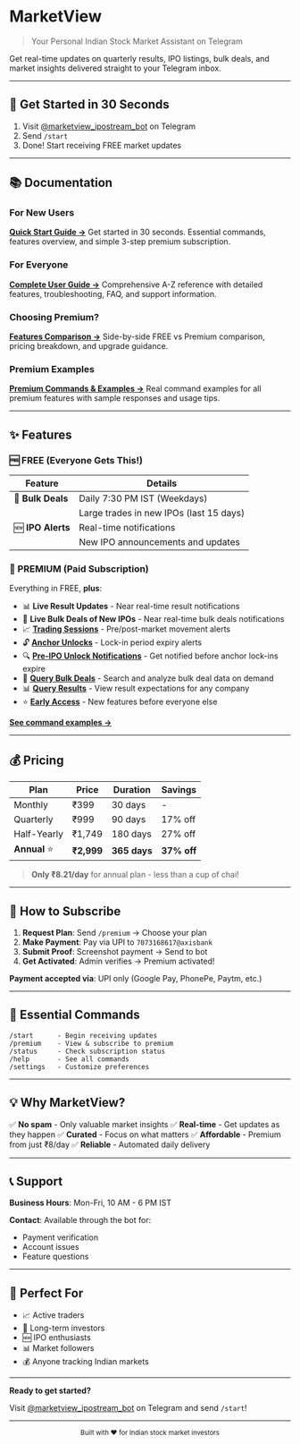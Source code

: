 # MarketView

> Your Personal Indian Stock Market Assistant on Telegram

Get real-time updates on quarterly results, IPO listings, bulk deals, and market insights delivered straight to your Telegram inbox.

---

## 🚀 Get Started in 30 Seconds

1. Visit [@marketview_ipostream_bot](https://t.me/marketview_ipostream_bot) on Telegram
2. Send `/start`
3. Done! Start receiving FREE market updates

---

## 📚 Documentation

### For New Users
**[Quick Start Guide →](QUICK_START.md)**
Get started in 30 seconds. Essential commands, features overview, and simple 3-step premium subscription.

### For Everyone
**[Complete User Guide →](USER_GUIDE.md)**
Comprehensive A-Z reference with detailed features, troubleshooting, FAQ, and support information.

### Choosing Premium?
**[Features Comparison →](FEATURES_COMPARISON.md)**
Side-by-side FREE vs Premium comparison, pricing breakdown, and upgrade guidance.

### Premium Examples
**[Premium Commands & Examples →](EXAMPLES.md)**
Real command examples for all premium features with sample responses and usage tips.

---

## ✨ Features

### 🆓 FREE (Everyone Gets This!)

| Feature | Details |
|---------|---------|
| 💼 **Bulk Deals** | Daily 7:30 PM IST (Weekdays) |
| | Large trades in new IPOs (last 15 days) |
| 🆕 **IPO Alerts** | Real-time notifications |
| | New IPO announcements and updates |

### 💎 PREMIUM (Paid Subscription)

Everything in FREE, **plus**:

- 📊 **Live Result Updates** - Near real-time result notifications
- 💼 **Live Bulk Deals of New IPOs** - Near real-time bulk deals notifications
- 📈 **[Trading Sessions](EXAMPLES.md#-trading-sessions-alerts)** - Pre/post-market movement alerts
- 🔓 **[Anchor Unlocks](EXAMPLES.md#-anchor-unlock-alerts-30-day-lock-in)** - Lock-in period expiry alerts
- 🔍 **[Pre-IPO Unlock Notifications](EXAMPLES.md#-pre-ipo-unlock-notifications-1-year-lock-in)** - Get notified before anchor lock-ins expire
- 💼 **[Query Bulk Deals](EXAMPLES.md#-query-bulk-deals)** - Search and analyze bulk deal data on demand
- 📊 **[Query Results](EXAMPLES.md#-live-result-updates)** - View result expectations for any company
- ⭐ **[Early Access](EXAMPLES.md#-early-access-to-new-features)** - New features before everyone else

**[See command examples →](EXAMPLES.md)**

---

## 💰 Pricing

| Plan | Price | Duration | Savings |
|------|-------|----------|---------|
| Monthly | ₹399 | 30 days | - |
| Quarterly | ₹999 | 90 days | 17% off |
| Half-Yearly | ₹1,749 | 180 days | 27% off |
| **Annual** ⭐ | **₹2,999** | **365 days** | **37% off** |

> **Only ₹8.21/day** for annual plan - less than a cup of chai!

---

## 🔐 How to Subscribe

1. **Request Plan**: Send `/premium` → Choose your plan
2. **Make Payment**: Pay via UPI to `7073168617@axisbank`
3. **Submit Proof**: Screenshot payment → Send to bot
4. **Get Activated**: Admin verifies → Premium activated!

**Payment accepted via**: UPI only (Google Pay, PhonePe, Paytm, etc.)

---

## 📱 Essential Commands

```
/start      - Begin receiving updates
/premium    - View & subscribe to premium
/status     - Check subscription status
/help       - See all commands
/settings   - Customize preferences
```

---

## 💡 Why MarketView?

✅ **No spam** - Only valuable market insights
✅ **Real-time** - Get updates as they happen
✅ **Curated** - Focus on what matters
✅ **Affordable** - Premium from just ₹8/day
✅ **Reliable** - Automated daily delivery

---

## 📞 Support

**Business Hours**: Mon-Fri, 10 AM - 6 PM IST

**Contact**: Available through the bot for:
- Payment verification
- Account issues
- Feature questions

---

## 🎯 Perfect For

- 📈 Active traders
- 💼 Long-term investors
- 🆕 IPO enthusiasts
- 📊 Market followers
- 💰 Anyone tracking Indian markets

---

**Ready to get started?**

Visit [@marketview_ipostream_bot](https://t.me/marketview_ipostream_bot) on Telegram and send `/start`!

---

<p align="center">
  <sub>Built with ❤️ for Indian stock market investors</sub>
</p>
